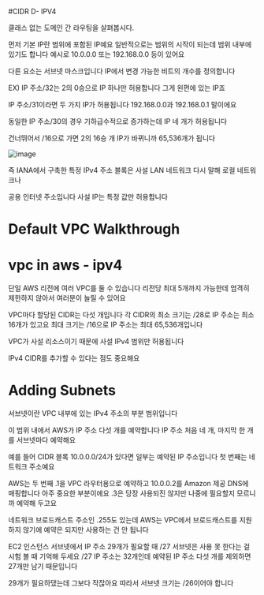 #CIDR D- IPV4

클래스 없는 도메인 간 라우팅을 살펴봅시다. 

먼저 기본 IP란 범위에 포함된 IP예요
일반적으로는 범위의 시작이 되는데
범위 내부에 있기도 합니다
예시로 10.0.0.0 또는 192.168.0.0 등이 있어요

다른 요소는 서브넷 마스크입니다
IP에서 변경 가능한 비트의 개수를 정의합니다

EX) IP 주소/32는
2의 0승으로 IP 하나만 허용합니다
그게 왼편에 있는 IP죠

IP 주소/31이라면
두 가지 IP가 허용됩니다
192.168.0.0과 192.168.0.1 말이에요

동일한 IP 주소/30의 경우
기하급수적으로 증가하는데 IP 네 개가 허용됩니다

건너뛰어서 /16으로 가면
2의 16승 개 IP가 바뀌니까 65,536개가 됩니다

![image](https://github.com/InHeeS/Certified-AWS/assets/105423951/2364fad0-74f5-4b53-a594-d66ea14ec889)

즉 IANA에서 구축한 특정 IPv4 주소 블록은
사설 LAN 네트워크 다시 말해 로컬 네트워크나

공용 인터넷 주소입니다
사설 IP는 특정 값만 허용합니다

# Default VPC Walkthrough

# vpc in aws - ipv4

단일 AWS 리전에 여러 VPC를 둘 수 있습니다
리전당 최대 5개까지 가능한데
엄격히 제한하지 않아서 여러분이 늘릴 수 있어요

VPC마다 할당된 CIDR는 다섯 개입니다
각 CIDR의 최소 크기는 /28로
IP 주소는 최소 16개가 있고요
최대 크기는 /16으로 IP 주소는 최대 65,536개입니다

VPC가 사설 리소스이기 때문에
사설 IPv4 범위만 허용됩니다

IPv4 CIDR를 추가할 수 있다는 점도 중요해요

# Adding Subnets

서브넷이란
VPC 내부에 있는 IPv4 주소의 부분 범위입니다

이 범위 내에서
AWS가 IP 주소 다섯 개를 예약합니다
IP 주소 처음 네 개, 마지막 한 개를 서브넷마다 예약해요

예를 들어 CIDR 블록 10.0.0.0/24가 있다면
일부는 예약된 IP 주소입니다
첫 번째는 네트워크 주소예요

AWS는 두 번째 .1을 VPC 라우터용으로 예약하고
10.0.0.2를 Amazon 제공 DNS에 매핑합니다
아주 중요한 부분이에요 .3은 당장 사용되진 않지만
나중에 필요할지 모르니까 예약해 두고요

네트워크 브로드캐스트 주소인 .255도 있는데
AWS는 VPC에서 브로드캐스트를 지원하지 않기에
예약은 되지만 사용하는 건 안 됩니다

EC2 인스턴스 서브넷에서 IP 주소 29개가 필요할 때
/27 서브넷은 사용 못 한다는 걸 시험 볼 때 기억해 두세요
/27 IP 주소는 32개인데
예약된 IP 주소 다섯 개를 제외하면
27개만 남기 때문입니다

29개가 필요하댔는데 그보다 작잖아요
따라서 서브넷 크기는 /26이어야 합니다

